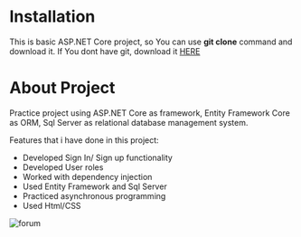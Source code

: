 # Installation
This is basic ASP.NET Core project, so You can use **git clone** command and download it. If You dont have git, download it [HERE](https://git-scm.com/)

# About Project
Practice project using ASP.NET Core as framework, Entity Framework Core as ORM, Sql Server as relational database management system. 

Features that i have done in this project: 
*  Developed Sign In/ Sign up functionality
*  Developed User roles
*  Worked with dependency injection
* Used Entity Framework and Sql Server
*  Practiced asynchronous programming
*  Used Html/CSS

![forum](https://user-images.githubusercontent.com/61829798/90267234-54441580-de66-11ea-854c-34790b8f1bf7.jpg)
